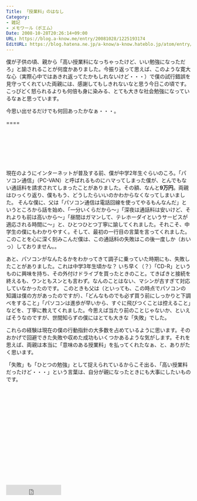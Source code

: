 ```yaml
---
Title: 「授業料」のはなし
Category:
- 雑記
- メモワール（ポエム）
Date: 2008-10-28T20:26:14+09:00
URL: https://blog.a-know.me/entry/20081028/1225193174
EditURL: https://blog.hatena.ne.jp/a-know/a-know.hateblo.jp/atom/entry/12921228815727980183
---
```


僕が子供の頃、親から「高い授業料になっちゃったけど、いい勉強になっただろ」と諭されることが何度かありました。今振り返って思えば、このような寛大な心（実際心中ではあきれ返ってたかもしれないけど・・・）で僕の試行錯誤を見守ってくれていた両親には、感謝してもしきれないなと思う今日この頃です。こっぴどく怒られるよりも何倍も身に染みる、とても大きな社会勉強になっているなぁと思っています。

今思い出せるだけでも何回あったかなぁ・・・。


====

<script async src="//pagead2.googlesyndication.com/pagead/js/adsbygoogle.js"></script>
<!-- article-top -->
<ins class="adsbygoogle"
     style="display:inline-block;width:728px;height:90px"
     data-ad-client="ca-pub-3463034538369189"
     data-ad-slot="8367620130"></ins>
<script>
(adsbygoogle = window.adsbygoogle || []).push({});
</script>


現在のようにインターネットが普及する前、僕が中学2年生ぐらいのころ。「パソコン通信」（PC-VAN）と呼ばれるものにハマってしまった僕が、とんでもない通話料を請求されてしまったことがありました。その額、なんと<span style="font-weight:bold;">9万円</span>。両親はひっくり返り、僕ももう、どうしたらいいのかわからなくなってしまいました。
そんな僕に、父は「パソコン通信は電話回線を使ってやるもんなんだ」というところから話を始め、「一分いくらだから〜」「深夜は通話料は安いけど、それよりも前は高いから〜」「昼間はガマンして、テレホーダイというサービスが適応される時間に〜」と、ひとつひとつ丁寧に諭してくれました。それこそ、中学生の僕にもわかりやすく。そして、最初の一行目の言葉を言ってくれました。
このことを心に深く刻みこんだ僕は、この通話料の失敗はこの後一度しか（おいっ）しておりません。。

あと、パソコンがなんたるかをわかってきて調子に乗っていた時期にも、失敗したことがありました。これは中学3年生頃かな？
いち早く（？）「CD-R」というものに興味を持ち、その外付けドライブを買ったときのこと。てきぱきと接続を終えるも、ウンともスンとも言わず。なんのことはない、マシンが古すぎて対応していなかったのです。
このときも父は（といっても、この時点でパソコンの知識は僕の方があったのですが）、「どんなものでも必ず買う前にしっかりと下調べをすること」「パソコンは進歩が早いから、すぐに飛びつくことは控えること」などを、丁寧に教えてくれました。今思えば当たり前のことじゃないか、といえばそうなのですが、世間知らずの僕にはとても大きな「失敗」でした。

これらの経験は現在の僕の行動指針の大多数を占めているように思います。そのおかげで回避できた失敗や収めた成功もいくつかあるような気がします。それを思えば、両親は本当に「意味のある授業料」を払ってくれたなぁ、と、ありがたく思います。

「失敗」も「ひとつの勉強」として捉えられているからこそ出る、「高い授業料だったけど・・・」という言葉は、自分が親になったときにも大事にしたいものです。


<script async src="//pagead2.googlesyndication.com/pagead/js/adsbygoogle.js"></script>
<!-- article-bottom2 -->
<ins class="adsbygoogle"
     style="display:inline-block;width:300px;height:250px"
     data-ad-client="ca-pub-3463034538369189"
     data-ad-slot="5274552934"></ins>
<script>
(adsbygoogle = window.adsbygoogle || []).push({});
</script>


<iframe src="http://blog.hatena.ne.jp/a-know/a-know.hateblo.jp/subscribe/iframe" allowtransparency="true" frameborder="0" scrolling="no" width="150" height="28"></iframe>
